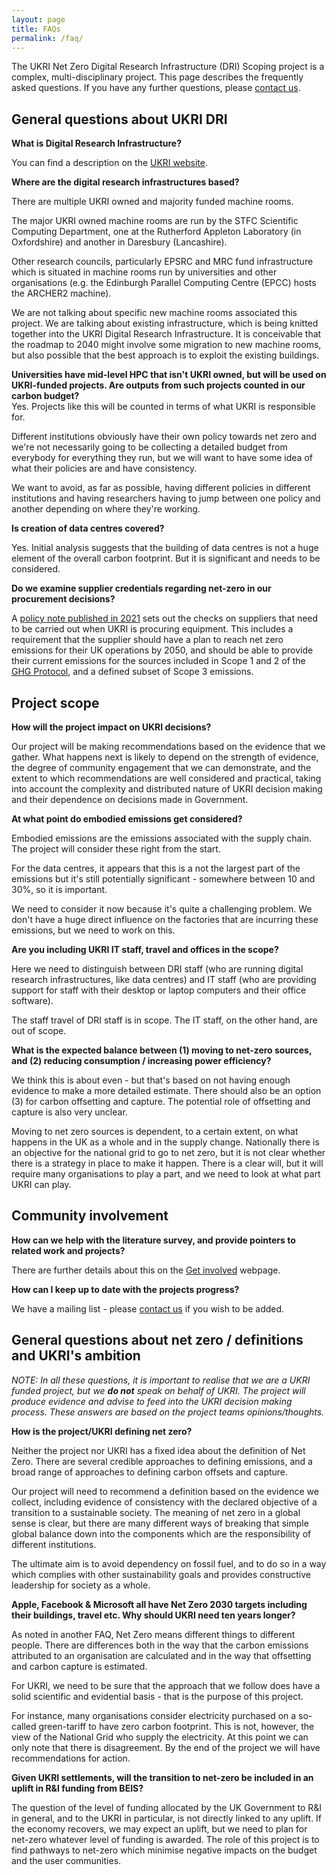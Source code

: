 ```yaml
---
layout: page
title: FAQs
permalink: /faq/
---
```


The UKRI Net Zero Digital Research Infrastructure (DRI) Scoping project is a complex, multi-disciplinary project. This page describes the frequently asked questions. If you have any further questions, please [contact us](/contact/).

## General questions about UKRI DRI  

**What is Digital Research Infrastructure?**

You can find a description on the [UKRI website](https://www.ukri.org/our-work/creating-world-class-research-and-innovation-infrastructure/digital-research-infrastructure/).

**Where are the digital research infrastructures based?** 

There are multiple UKRI owned and majority funded machine rooms.  

The major UKRI owned machine rooms are run by the STFC Scientific Computing Department, one at the Rutherford Appleton Laboratory (in Oxfordshire) and another in Daresbury (Lancashire).  

Other research councils, particularly EPSRC and MRC fund infrastructure which is situated in machine rooms run by universities and other organisations (e.g. the Edinburgh Parallel Computing Centre (EPCC) hosts the ARCHER2 machine).  

We are not talking about specific new machine rooms associated this project. We are talking about existing infrastructure, which is being knitted together into the UKRI Digital Research Infrastructure. It is conceivable that the roadmap to 2040 might involve some migration to new machine rooms, but also possible that the best approach is to exploit the existing buildings. 

**Universities have mid-level HPC that isn't UKRI owned, but will be used on UKRI-funded projects. Are outputs from such projects counted in our carbon budget?**  
Yes. Projects like this will be counted in terms of what UKRI is responsible for. 

Different institutions obviously have their own policy towards net zero and we're not necessarily going to be collecting a detailed budget from everybody for everything they run, but we will want to have some idea of what their policies are and have consistency.  

We want to avoid, as far as possible, having different policies in different institutions and having researchers having to jump between one policy and another depending on where they're working. 
 
**Is creation of data centres covered?**  

Yes. Initial analysis suggests that the building of data centres is not a huge element of the overall carbon footprint. But it is significant and needs to be considered. 

**Do we examine supplier credentials regarding net-zero in our procurement decisions?** 

A [policy note published in 2021](https://assets.publishing.service.gov.uk/government/uploads/system/uploads/attachment_data/file/991622/PPN_0621_Taking_account_of_Carbon_Reduction_Plans__2_.pdf ) sets out the checks on suppliers that need to be carried out when UKRI is procuring equipment. This includes a requirement that the supplier should have a plan to reach net zero emissions for their UK operations by 2050, and should be able to provide their current emissions for the sources included in Scope 1 and 2 of the [GHG Protocol](https://ghgprotocol.org/), and a defined subset of Scope 3 emissions.  


## Project scope   

**How will the project impact on UKRI decisions?** 

Our project will be making recommendations based on the evidence that we gather. What happens next is likely to depend on the strength of evidence, the degree of community engagement that we can demonstrate, and the extent to which recommendations are well considered and practical, taking into account the complexity and distributed nature of UKRI decision making and their dependence on decisions made in Government. 

**At what point do embodied emissions get considered?**  

Embodied emissions are the emissions associated with the supply chain. The project will consider these right from the start.  

For the data centres, it appears that this is a not the largest part of the emissions but it's still potentially significant - somewhere between 10 and 30%, so it is important. 

We need to consider it now because it's quite a challenging problem. We don't have a huge direct influence on the factories that are incurring these emissions, but we need to work on this. 

**Are you including UKRI IT staff, travel and offices in the scope?**  

Here we need to distinguish between DRI staff (who are running digital research infrastructures, like data centres) and IT staff (who are providing support for staff with their desktop or laptop computers and their office software). 

The staff travel of DRI staff is in scope. The IT staff, on the other hand, are out of scope. 

**What is the expected balance between (1) moving to net-zero sources, and (2) reducing consumption / increasing power efficiency?**  

We think this is about even - but that's based on not having enough evidence to make a more detailed estimate. There should also be an option (3) for carbon offsetting and capture. The potential role of offsetting and capture is also very unclear.  

Moving to net zero sources is dependent, to a certain extent, on what happens in the UK as a whole and in the supply change. Nationally there is an objective for the national grid to go to net zero, but it is not clear whether there is a strategy in place to make it happen. There is a clear will, but it will require many organisations to play a part, and we need to look at what part UKRI can play. 

## Community involvement 

**How can we help with the literature survey, and provide pointers to related work and projects?**

There are further details about this on the [Get involved](/get-involved/) webpage.  

**How can I keep up to date with the projects progress?**

We have a mailing list - please [contact us](/contact/) if you wish to be added. 

## General questions about net zero / definitions and UKRI's ambition

*NOTE: In all these questions, it is important to realise that we are a UKRI funded project, but we **do not** speak on behalf of UKRI. The project will produce evidence and advise to feed into the UKRI decision making process. These answers are based on the project teams opinions/thoughts.* 

**How is the project/UKRI defining net zero?**

Neither the project nor UKRI has a fixed idea about the definition of Net Zero. There are several credible approaches to defining emissions, and a broad range of approaches to defining carbon offsets and capture. 

Our project will need to recommend a definition based on the evidence we collect, including evidence of consistency with the declared objective of a transition to a sustainable society. The meaning of net zero in a global sense is clear, but there are many different ways of breaking that simple global balance down into the components which are the responsibility of different institutions.  

The ultimate aim is to avoid dependency on fossil fuel, and to do so in a way which complies with other sustainability goals and provides constructive leadership for society as a whole.  

**Apple, Facebook & Microsoft all have Net Zero 2030 targets including their buildings, travel etc. Why should UKRI need ten years longer?** 

As noted in another FAQ, Net Zero means different things to different people. There are differences both in the way that the carbon emissions attributed to an organisation are calculated and in the way that offsetting and carbon capture is estimated. 

For UKRI, we need to be sure that the approach that we follow does have a solid scientific and evidential basis - that is the purpose of this project. 

For instance, many organisations consider electricity purchased on a so-called green-tariff to have zero carbon footprint. This is not, however, the view of the National Grid who supply the electricity. At this point we can only note that there is disagreement. By the end of the project we will have recommendations for action.  

**Given UKRI settlements, will the transition to net-zero be included in an uplift in R&I funding from BEIS?**  

The question of the level of funding allocated by the UK Government to R&I in general, and to the UKRI in particular, is not directly linked to any uplift. If the economy recovers, we may expect an uplift, but we need to plan for net-zero whatever level of funding is awarded. The role of this project is to find pathways to net-zero which minimise negative impacts on the budget and the user communities. 

